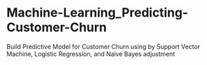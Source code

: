 # Machine-Learning_Predicting-Customer-Churn
Build Predictive Model for Customer Churn using by Support Vector Machine, Logistic Regression, and Naive Bayes adjustment
